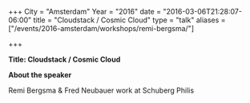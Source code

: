 +++
City = "Amsterdam"
Year = "2016"
date = "2016-03-06T21:28:07-06:00"
title = "Cloudstack / Cosmic Cloud"
type = "talk"
aliases = ["/events/2016-amsterdam/workshops/remi-bergsma/"]

+++

<div class="span-15  ">
  <div class="span-15  last ">
  <p><strong>Title: Cloudstack / Cosmic Cloud</strong>

</p>

<p>


</p>

<p><strong>About the speaker</strong>

<p>Remi Bergsma & Fred Neubauer work at Schuberg Philis</p>

</p>

  </div>
</div>
